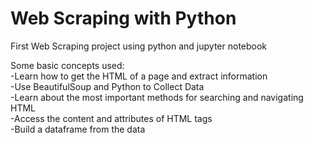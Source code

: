 # Web Scraping with Python <br>
First Web Scraping project using python and jupyter notebook <br>

Some basic concepts used: <br>
  -Learn how to get the HTML of a page and extract information <br>
  -Use BeautifulSoup and Python to Collect Data <br>
  -Learn about the most important methods for searching and navigating HTML <br>
  -Access the content and attributes of HTML tags <br>
  -Build a dataframe from the data <br>
